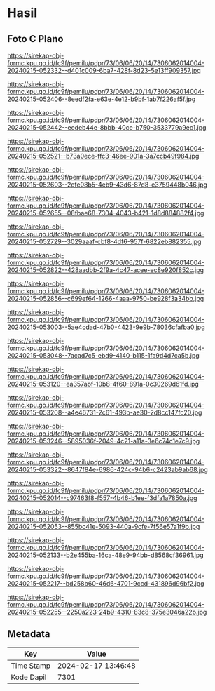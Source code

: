 # Hasil

## Foto C Plano

https://sirekap-obj-formc.kpu.go.id/fc9f/pemilu/pdpr/73/06/06/20/14/7306062014004-20240215-052332--d401c009-6ba7-428f-8d23-5e13ff909357.jpg

https://sirekap-obj-formc.kpu.go.id/fc9f/pemilu/pdpr/73/06/06/20/14/7306062014004-20240215-052406--8eedf2fa-e63e-4e12-b9bf-1ab7f226af5f.jpg

https://sirekap-obj-formc.kpu.go.id/fc9f/pemilu/pdpr/73/06/06/20/14/7306062014004-20240215-052442--eedeb44e-8bbb-40ce-b750-3533779a9ec1.jpg

https://sirekap-obj-formc.kpu.go.id/fc9f/pemilu/pdpr/73/06/06/20/14/7306062014004-20240215-052521--b73a0ece-ffc3-46ee-901a-3a7ccb49f984.jpg

https://sirekap-obj-formc.kpu.go.id/fc9f/pemilu/pdpr/73/06/06/20/14/7306062014004-20240215-052603--2efe08b5-4eb9-43d6-87d8-e3759448b046.jpg

https://sirekap-obj-formc.kpu.go.id/fc9f/pemilu/pdpr/73/06/06/20/14/7306062014004-20240215-052655--08fbae68-7304-4043-b421-1d8d884882f4.jpg

https://sirekap-obj-formc.kpu.go.id/fc9f/pemilu/pdpr/73/06/06/20/14/7306062014004-20240215-052729--3029aaaf-cbf8-4df6-957f-6822eb882355.jpg

https://sirekap-obj-formc.kpu.go.id/fc9f/pemilu/pdpr/73/06/06/20/14/7306062014004-20240215-052822--428aadbb-2f9a-4c47-acee-ec8e920f852c.jpg

https://sirekap-obj-formc.kpu.go.id/fc9f/pemilu/pdpr/73/06/06/20/14/7306062014004-20240215-052856--c699ef64-1266-4aaa-9750-be928f3a34bb.jpg

https://sirekap-obj-formc.kpu.go.id/fc9f/pemilu/pdpr/73/06/06/20/14/7306062014004-20240215-053003--5ae4cdad-47b0-4423-9e9b-78036cfafba0.jpg

https://sirekap-obj-formc.kpu.go.id/fc9f/pemilu/pdpr/73/06/06/20/14/7306062014004-20240215-053048--7acad7c5-ebd9-4140-b115-1fa9d4d7ca5b.jpg

https://sirekap-obj-formc.kpu.go.id/fc9f/pemilu/pdpr/73/06/06/20/14/7306062014004-20240215-053120--ea357abf-10b8-4f60-891a-0c30269d61fd.jpg

https://sirekap-obj-formc.kpu.go.id/fc9f/pemilu/pdpr/73/06/06/20/14/7306062014004-20240215-053208--a4e46731-2c61-493b-ae30-2d8cc147fc20.jpg

https://sirekap-obj-formc.kpu.go.id/fc9f/pemilu/pdpr/73/06/06/20/14/7306062014004-20240215-053246--5895036f-2049-4c21-a11a-3e6c74c1e7c9.jpg

https://sirekap-obj-formc.kpu.go.id/fc9f/pemilu/pdpr/73/06/06/20/14/7306062014004-20240215-053322--8647f84e-6986-424c-94b6-c2423ab9ab68.jpg

https://sirekap-obj-formc.kpu.go.id/fc9f/pemilu/pdpr/73/06/06/20/14/7306062014004-20240215-052014--c97463f8-f557-4b46-b1ee-f3dfa1a7850a.jpg

https://sirekap-obj-formc.kpu.go.id/fc9f/pemilu/pdpr/73/06/06/20/14/7306062014004-20240215-052053--855bc41e-5093-440a-9cfe-7f56e57a1f9b.jpg

https://sirekap-obj-formc.kpu.go.id/fc9f/pemilu/pdpr/73/06/06/20/14/7306062014004-20240215-052133--b2e455ba-16ca-48e9-94bb-d8568cf36961.jpg

https://sirekap-obj-formc.kpu.go.id/fc9f/pemilu/pdpr/73/06/06/20/14/7306062014004-20240215-052217--bd258b60-46d6-4701-9ccd-431896d96bf2.jpg

https://sirekap-obj-formc.kpu.go.id/fc9f/pemilu/pdpr/73/06/06/20/14/7306062014004-20240215-052255--2250a223-24b9-4310-83c8-375e3046a22b.jpg


## Metadata

| Key        | Value               |
| ---------- | ------------------- |
| Time Stamp | 2024-02-17 13:46:48 |
| Kode Dapil | 7301                |



